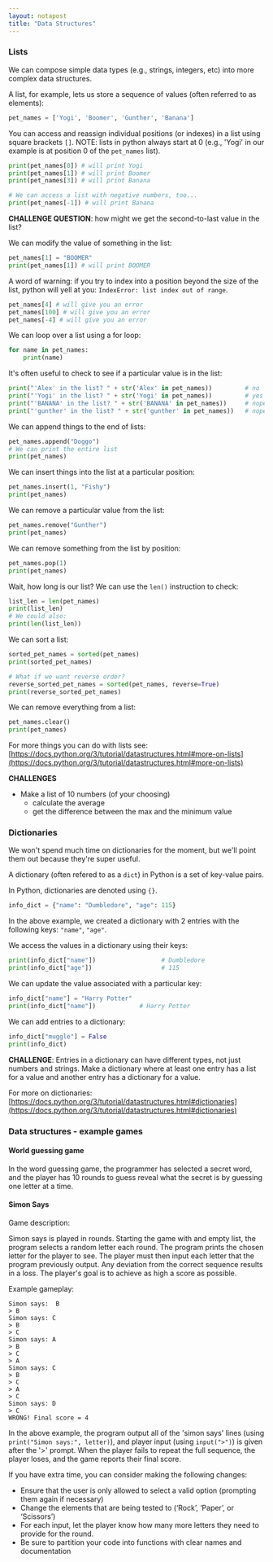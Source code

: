 ```yaml
---
layout: notapost
title: "Data Structures"
---
```


### Lists

We can compose simple data types (e.g., strings, integers, etc) into more complex data structures.

A list, for example, lets us store a sequence of values (often referred to as elements):

```python
pet_names = ['Yogi', 'Boomer', 'Gunther', 'Banana']
```

You can access and reassign individual positions (or indexes) in a list using square brackets `[]`. NOTE: lists in python always start at 0 (e.g., 'Yogi' in our example is at position 0 of the `pet_names` list).

```python
print(pet_names[0]) # will print Yogi
print(pet_names[1]) # will print Boomer
print(pet_names[3]) # will print Banana

# We can access a list with negative numbers, too...
print(pet_names[-1]) # will print Banana
```

**CHALLENGE QUESTION**: how might we get the second-to-last value in the list?

We can modify the value of something in the list:

```python
pet_names[1] = "BOOMER"
print(pet_names[1]) # will print BOOMER
```

A word of warning: if you try to index into a position beyond the size of the list, python will yell at you: `IndexError: list index out of range`.

```python
pet_names[4] # will give you an error
pet_names[100] # will give you an error
pet_names[-4] # will give you an error
```

We can loop over a list using a for loop:

```python
for name in pet_names:
    print(name)
```

It's often useful to check to see if a particular value is in the list:

```python
print("'Alex' in the list? " + str('Alex' in pet_names))         # no
print("'Yogi' in the list? " + str('Yogi' in pet_names))         # yes
print("'BANANA' in the list? " + str('BANANA' in pet_names))     # nope - remember, python is case sensitive
print("'gunther' in the list? " + str('gunther' in pet_names))   # nope
```

We can append things to the end of lists:

```python
pet_names.append("Doggo")
# We can print the entire list
print(pet_names)
```

We can insert things into the list at a particular position:

```python
pet_names.insert(1, "Fishy")
print(pet_names)
```

We can remove a particular value from the list:

```python
pet_names.remove("Gunther")
print(pet_names)
```

We can remove something from the list by position:

```python
pet_names.pop(1)
print(pet_names)
```

Wait, how long is our list? We can use the `len()` instruction to check:

```python
list_len = len(pet_names)
print(list_len)
# We could also:
print(len(list_len))
```

We can sort a list:

```python
sorted_pet_names = sorted(pet_names)
print(sorted_pet_names)

# What if we want reverse order?
reverse_sorted_pet_names = sorted(pet_names, reverse=True)
print(reverse_sorted_pet_names)
```

We can remove everything from a list:
```python
pet_names.clear()
print(pet_names)
```

For more things you can do with lists see: [https://docs.python.org/3/tutorial/datastructures.html#more-on-lists](https://docs.python.org/3/tutorial/datastructures.html#more-on-lists)

**CHALLENGES**

- Make a list of 10 numbers (of your choosing)
  - calculate the average
  - get the difference between the max and the minimum value

### Dictionaries

We won't spend much time on dictionaries for the moment, but we'll point them out because they're super useful.

A dictionary (often refered to as a `dict`) in Python is a set of key-value pairs.

In Python, dictionaries are denoted using `{}`.

```python
info_dict = {"name": "Dumbledore", "age": 115}
```

In the above example, we created a dictionary with 2 entries with the following keys: `"name"`, `"age"`.

We access the values in a dictionary using their keys:

```python
print(info_dict["name"])                  # Dumbledore
print(info_dict["age"])                   # 115
```

We can update the value associated with a particular key:

```python
info_dict["name"] = "Harry Potter"
print(info_dict["name"])            # Harry Potter
```

We can add entries to a dictionary:

```python
info_dict["muggle"] = False
print(info_dict)
```

**CHALLENGE**: Entries in a dictionary can have different types, not just numbers and strings. 
Make a dictionary where at least one entry has a list for a value and another entry has a dictionary for a value.

For more on dictionaries: [https://docs.python.org/3/tutorial/datastructures.html#dictionaries](https://docs.python.org/3/tutorial/datastructures.html#dictionaries)


### Data structures - example games

#### World guessing game

In the word guessing game, the programmer has selected a secret word, and the player has 10 rounds to guess reveal what the secret is by guessing one letter at a time.

#### Simon Says

Game description:

Simon says is played in rounds. Starting the game with and empty list, the program selects a random letter each round. The program prints the chosen letter for the player to see. The player must then input each letter that the program previously output. Any deviation from the correct sequence results in a loss. The player's goal is to achieve as high a score as possible.


Example gameplay:

```
Simon says:  B
> B
Simon says: C
> B
> C
Simon says: A
> B
> C
> A
Simon says: C
> B
> C
> A
> C
Simon says: D
> C
WRONG! Final score = 4
```

In the above example, the program output all of the 'simon says' lines (using `print("Simon says:", letter)`), and player input (using `input(">")`) is given after the '>' prompt. When the player fails to repeat the full sequence, the player loses, and the game reports their final score.

If you have extra time, you can consider making the following changes:

- Ensure that the user is only allowed to select a valid option (prompting them again if necessary)
- Change the elements that are being tested to (‘Rock’, ‘Paper’, or ‘Scissors’)
- For each input, let the player know how many more letters they need to provide for the round.
- Be sure to partition your code into functions with clear names and documentation
